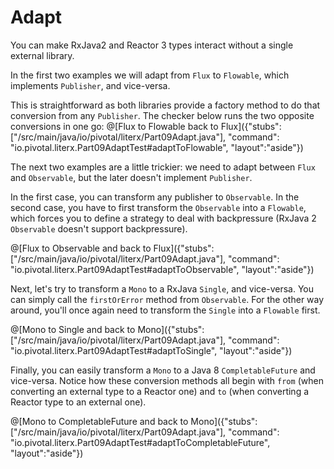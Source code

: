 # Adapt

You can make RxJava2 and Reactor 3 types interact without a single external library.

In the first two examples we will adapt from `Flux` to `Flowable`, which implements `Publisher`,
and vice-versa.

This is straightforward as both libraries provide a factory method to do that conversion from
any `Publisher`. The checker below runs the two opposite conversions in one go:
@[Flux to Flowable back to Flux]({"stubs": ["/src/main/java/io/pivotal/literx/Part09Adapt.java"], "command": "io.pivotal.literx.Part09AdaptTest#adaptToFlowable", "layout":"aside"})


The next two examples are a little trickier: we need to adapt between `Flux` and `Observable`,
but the later doesn't implement `Publisher`.

In the first case, you can transform any publisher to `Observable`.
In the second case, you have to first transform the `Observable` into a `Flowable`, which
forces you to define a strategy to deal with backpressure (RxJava 2 `Observable` doesn't
support backpressure).

@[Flux to Observable and back to Flux]({"stubs": ["/src/main/java/io/pivotal/literx/Part09Adapt.java"], "command": "io.pivotal.literx.Part09AdaptTest#adaptToObservable", "layout":"aside"})

Next, let's try to transform a `Mono` to a RxJava `Single`, and vice-versa. You can
simply call the `firstOrError` method from `Observable`. For the other way around, you'll
once again need to transform the `Single` into a `Flowable` first.

@[Mono to Single and back to Mono]({"stubs": ["/src/main/java/io/pivotal/literx/Part09Adapt.java"], "command": "io.pivotal.literx.Part09AdaptTest#adaptToSingle", "layout":"aside"})

Finally, you can easily transform a `Mono` to a Java 8 `CompletableFuture` and vice-versa.
Notice how these conversion methods all begin with `from` (when converting an external type
to a Reactor one) and `to` (when converting a Reactor type to an external one).

@[Mono to CompletableFuture and back to Mono]({"stubs": ["/src/main/java/io/pivotal/literx/Part09Adapt.java"], "command": "io.pivotal.literx.Part09AdaptTest#adaptToCompletableFuture", "layout":"aside"})